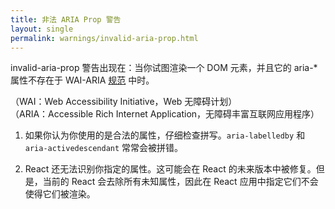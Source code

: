 ```yaml
---
title: 非法 ARIA Prop 警告
layout: single
permalink: warnings/invalid-aria-prop.html
---
```


invalid-aria-prop 警告出现在：当你试图渲染一个 DOM 元素，并且它的 aria-* 属性不存在于 WAI-ARIA [规范](https://www.w3.org/TR/wai-aria-1.1/#states_and_properties) 中时。

（WAI：Web Accessibility Initiative，Web 无障碍计划）  
（ARIA：Accessible Rich Internet Application，无障碍丰富互联网应用程序）

1. 如果你认为你使用的是合法的属性，仔细检查拼写。`aria-labelledby` 和 `aria-activedescendant` 常常会被拼错。

2. React 还无法识别你指定的属性。这可能会在 React 的未来版本中被修复。但是，当前的 React 会去除所有未知属性，因此在 React 应用中指定它们不会使得它们被渲染。
